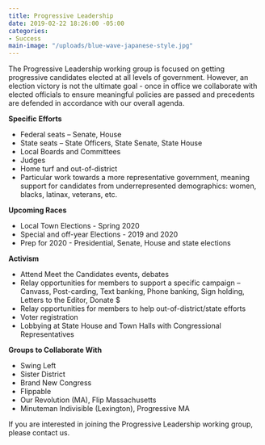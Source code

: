 ```yaml
---
title: Progressive Leadership
date: 2019-02-22 18:26:00 -05:00
categories:
- Success
main-image: "/uploads/blue-wave-japanese-style.jpg"
---
```


The Progressive Leadership working group is focused on getting progressive candidates elected at all levels of government. However, an election victory is not the ultimate goal - once in office we collaborate with elected officials to ensure meaningful policies are passed and precedents are defended in accordance with our overall agenda. 

**Specific Efforts**
* Federal seats – Senate, House
* State seats – State Officers, State Senate, State House
* Local Boards and Committees
* Judges
* Home turf and out-of-district
* Particular work towards a more representative government, meaning support for candidates from underrepresented demographics: women, blacks, latinax, veterans, etc. 

**Upcoming Races**
* Local Town Elections - Spring 2020
* Special and off-year Elections - 2019 and 2020
* Prep for 2020 - Presidential, Senate, House and state elections

**Activism**
* Attend Meet the Candidates events, debates
* Relay opportunities for members to support a specific campaign – Canvass, Post-carding, Text banking, Phone banking, Sign holding, Letters to the Editor, Donate $
* Relay opportunities for members to help out-of-district/state efforts
* Voter registration
* Lobbying at State House and Town Halls with Congressional Representatives 

**Groups to Collaborate With**
* Swing Left
* Sister District
* Brand New Congress
* Flippable
* Our Revolution (MA), Flip Massachusetts
* Minuteman Indivisible (Lexington), Progressive MA

If you are interested in joining the Progressive Leadership working group, please contact us. 